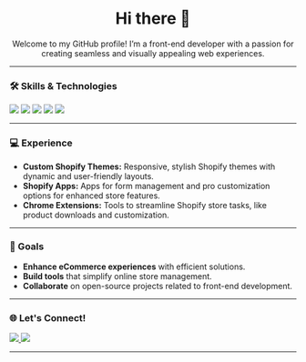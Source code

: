 <h1 align="center">Hi there 👋</h1>

<p align="center">
  Welcome to my GitHub profile! I’m a front-end developer with a passion for creating seamless and visually appealing web experiences.
</p>

---

### 🛠 Skills & Technologies
<p>
  <img src="https://img.shields.io/badge/Code-JavaScript-informational?style=flat&logo=javascript&color=yellow"/>
  <img src="https://img.shields.io/badge/Code-Liquid-informational?style=flat&logo=shopify&color=green"/>
  <img src="https://img.shields.io/badge/Framework-ReactJS-informational?style=flat&logo=react&color=blue"/>
  <img src="https://img.shields.io/badge/Framework-Tailwind%20CSS-informational?style=flat&logo=tailwind-css&color=cyan"/>
  <img src="https://img.shields.io/badge/CMS-WordPress-informational?style=flat&logo=wordpress&color=blue"/>
</p>

---

### 💻 Experience
- **Custom Shopify Themes:** Responsive, stylish Shopify themes with dynamic and user-friendly layouts.
- **Shopify Apps:** Apps for form management and pro customization options for enhanced store features.
- **Chrome Extensions:** Tools to streamline Shopify store tasks, like product downloads and customization.

---

### 🎯 Goals
- **Enhance eCommerce experiences** with efficient solutions.
- **Build tools** that simplify online store management.
- **Collaborate** on open-source projects related to front-end development.

---

### 🌐 Let's Connect!
<p>
  <a href="https://www.linkedin.com/in/naresh-kansara-a273b0200/" target="_blank">
    <img src="https://img.shields.io/badge/LinkedIn-Connect-blue?style=flat&logo=linkedin"/>
  </a>
  <a href="mailto:nareshh.dev@gmail.com" target="_blank">
    <img src="https://img.shields.io/badge/Email-Contact-red?style=flat&logo=gmail"/>
  </a>
</p>

---
